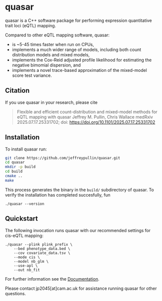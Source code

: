 # quasar

quasar is a C++ software package for performing expression quantitative trait loci (eQTL) mapping.

Compared to other eQTL mapping software, quasar: 

* is ~5-45 times faster when run on CPUs,
* implements a much wider range of models, including both count distribution models and mixed models,
* implements the Cox-Reid adjusted profile likelihood for estimating the negative bimomial dispersion, and
* implements a novel trace-based approximation of the mixed-model score test variance.

## Citation

If you use quasar in your research, please cite

> Flexible and efficient count-distribution and mixed-model methods for eQTL mapping with quasar
> Jeffrey M. Pullin, Chris Wallace
> medRxiv 2025.07.17.25331702; doi: https://doi.org/10.1101/2025.07.17.25331702

## Installation

To install quasar run: 

```sh
git clone https://github.com/jeffreypullin/quasar.git
cd quasar
mkdir -p build
cd build
cmake ..
make
```

This process generates the binary in the `build/` subdirectory of quasar. To verify the installation has completed succesfully, fun

```
./quasar --version
```


## Quickstart

The following invocation runs quasar with our recommended settings for cis-eQTL mapping:

```
./quasar --plink plink_prefix \
    --bed phenotype_data.bed \
    --cov covariate_data.tsv \
    --mode cis \
    --model nb_glm \
    --use-apl \
    --out nb_fit
```

For further information see the [Documentation](https://jeffreypullin.github.io/quasar/).

Please contact jp2045[at]cam.ac.uk for assistance running quasar for other questions.
